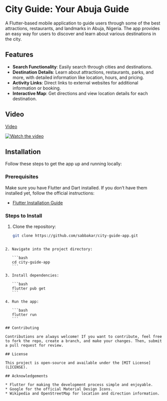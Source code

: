 # City Guide: Your Abuja Guide

A Flutter-based mobile application to guide users through some of the best attractions, restaurants, and landmarks in Abuja, Nigeria. The app provides an easy way for users to discover and learn about various destinations in the city.

## Features

- **Search Functionality**: Easily search through cities and destinations.
- **Destination Details**: Learn about attractions, restaurants, parks, and more, with detailed information like location, hours, and pricing.
- **Activity Links**: Direct links to external websites for additional information or booking.
- **Interactive Map**: Get directions and view location details for each destination.

## Video

[Video](https://drive.google.com/file/d/1Ea0JpqiqQjcwRWf7y7gkz5hEicktE1u6/view?usp=sharing)


[![Watch the video](https://img.youtube.com/vi/VIDEO_ID/0.jpg)](https://drive.google.com/file/d/1Ea0JpqiqQjcwRWf7y7gkz5hEicktE1u6/view?usp=sharing)


## Installation

Follow these steps to get the app up and running locally:

### Prerequisites

Make sure you have Flutter and Dart installed. If you don’t have them installed yet, follow the official instructions:

- [Flutter Installation Guide](https://flutter.dev/docs/get-started/install)

### Steps to Install

1. Clone the repository:
   ```bash
   git clone https://github.com/sabbakar/city-guide-app.git
````

2. Navigate into the project directory:

   ```bash
   cd city-guide-app
   ```

3. Install dependencies:

   ```bash
   flutter pub get
   ```

4. Run the app:

   ```bash
   flutter run
   ```

## Contributing

Contributions are always welcome! If you want to contribute, feel free to fork the repo, create a branch, and make your changes. Then, submit a pull request for review.

## License

This project is open-source and available under the [MIT License](LICENSE).

## Acknowledgements

* Flutter for making the development process simple and enjoyable.
* Google for the official Material Design Icons.
* Wikipedia and OpenStreetMap for location and direction information.
